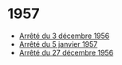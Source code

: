 # 1957

- [Arrêté du 3 décembre 1956](arrete-du-3-decembre-1956)
- [Arrêté du 5 janvier 1957](arrete-du-5-janvier-1957)
- [Arrêté du 27 décembre 1956](arrete-du-27-decembre-1956)
